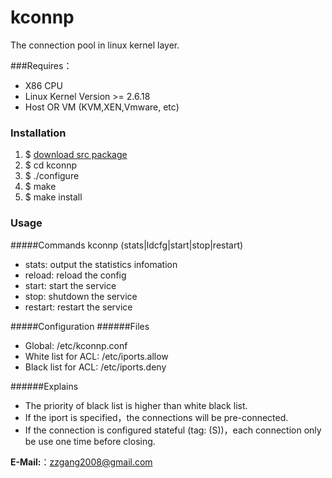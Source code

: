 kconnp
======

The connection pool in linux kernel layer.

###Requires：
 * X86 CPU
 * Linux Kernel Version >= 2.6.18
 * Host OR VM (KVM,XEN,Vmware, etc)

### Installation
1. $ [download src package](https://github.com/zzgang/kconnp/releases)
1. $ cd kconnp
1. $ ./configure
1. $ make 
1. $ make install

### Usage
#####Commands
kconnp (stats|ldcfg|start|stop|restart)
* stats: output the statistics infomation
* reload: reload the config
* start: start the service
* stop: shutdown the service
* restart: restart the service

#####Configuration 
######Files
* Global: /etc/kconnp.conf
* White list for ACL: /etc/iports.allow
* Black list for ACL: /etc/iports.deny

######Explains
* The priority of black list is higher than white black list.
* If the iport is specified，the connections will be pre-connected.
* If the connection is configured stateful (tag: (S))，each connection only be use one time before closing. 


**E-Mail:**：zzgang2008@gmail.com
